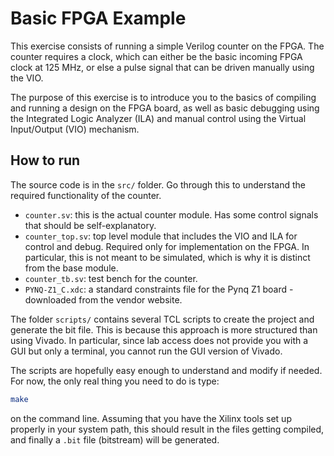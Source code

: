 # Basic FPGA Example

This exercise consists of running a simple Verilog counter on the FPGA.  The counter requires a clock, which can either be the basic incoming FPGA clock at 125 MHz, or else a pulse signal that can be driven manually using the VIO.

The purpose of this exercise is to introduce you to the basics of compiling and running a design on the FPGA board, as well as basic debugging using the Integrated Logic Analyzer (ILA) and manual control using the Virtual Input/Output (VIO) mechanism.

## How to run

The source code is in the `src/` folder.  Go through this to understand the required functionality of the counter.  

- `counter.sv`: this is the actual counter module.  Has some control signals that should be self-explanatory.
- `counter_top.sv`: top level module that includes the VIO and ILA for control and debug.  Required only for implementation on the FPGA.  In particular, this is not meant to be simulated, which is why it is distinct from the base module.
- `counter_tb.sv`: test bench for the counter.
- `PYNQ-Z1_C.xdc`: a standard constraints file for the Pynq Z1 board - downloaded from the vendor website.

The folder `scripts/` contains several TCL scripts to create the project and generate the bit file.  This is because this approach is more structured than using Vivado.  In particular, since lab access does not provide you with a GUI but only a terminal, you cannot run the GUI version of Vivado.  

The scripts are hopefully easy enough to understand and modify if needed.  For now, the only real thing you need to do is type:

```sh
make
```

on the command line.  Assuming that you have the Xilinx tools set up properly in your system path, this should result in the files getting compiled, and finally a `.bit` file (bitstream) will be generated.
